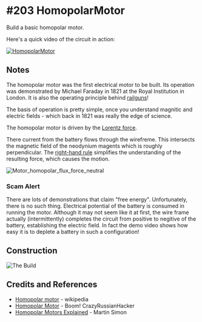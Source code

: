 # #203 HomopolarMotor

Build a basic homopolar motor.

Here's a quick video of the circuit in action:

[![HomopolarMotor](http://img.youtube.com/vi/2aZ0dwhBsBo/0.jpg)](http://www.youtube.com/watch?v=2aZ0dwhBsBo)

## Notes

The homopolar motor was the first electrical motor to be built.
Its operation was demonstrated by Michael Faraday in 1821 at the Royal Institution in London.
It is also the operating principle behind [railguns](https://en.wikipedia.org/wiki/Railgun)!

The basis of operation is pretty simple, once you understand magnitic and electric fields - which
back in 1821 was really the edge of science.

The homopolar motor is driven by the
[Lorentz force](https://en.wikipedia.org/wiki/Lorentz_force).

There current from the battery flows through the wirefreme.
This intersects the magnetic field of the neodynium magents which is roughly perpendicular.
The
[right-hand rule](https://en.wikipedia.org/wiki/Right-hand_rule)
simplifies the understanding of the resulting force, which causes the motion.

![Motor_homopolar_flux_force_neutral](https://upload.wikimedia.org/wikipedia/commons/8/83/Motor_homopolar_flux_force_neutral.png)

### Scam Alert

There are lots of demonstrations that claim "free energy". Unfortunately, there is no such thing.
Electrical potential of the battery is consumed in running the motor. Although it may not seem like it at first,
the wire frame actually (intermittently) completes the circuit from positive to negitive of the battery,
establishing the electric field. In fact the demo video shows how easy it is to deplete a battery in such a configuration!

## Construction

![The Build](./assets/HomopolarMotor_build.jpg?raw=true)

## Credits and References
* [Homopolar motor](https://en.wikipedia.org/wiki/Homopolar_motor) - wikipedia
* [Homopolar Motor](https://youtu.be/wUqbvHOW6Us) - Boom! CrazyRussianHacker
* [Homopolar Motors Explained](https://www.youtube.com/watch?v=ttD3Jw9OfOI) - Martin Simon

